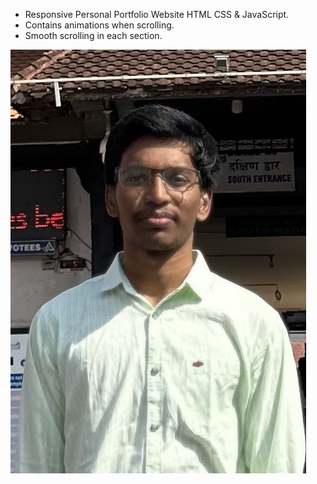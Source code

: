 - Responsive Personal Portfolio Website HTML CSS & JavaScript.
- Contains animations when scrolling.
- Smooth scrolling in each section.


![preview img](assets/img/charan.jpg)

